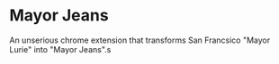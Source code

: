 # Mayor Jeans
An unserious chrome extension that transforms San Francsico "Mayor Lurie" into "Mayor Jeans".s